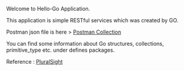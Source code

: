 Welcome to Hello-Go Application.

This application is simple RESTful services which was created by GO.

Postman json file is here > [Postman Collection](Hello_Go.postman_collection.json)

You can find some information about Go structures, collections, primitive_type etc. under defines packages.

Reference : [PluralSight](https://app.pluralsight.com/library/courses/getting-started-with-go/table-of-contents)